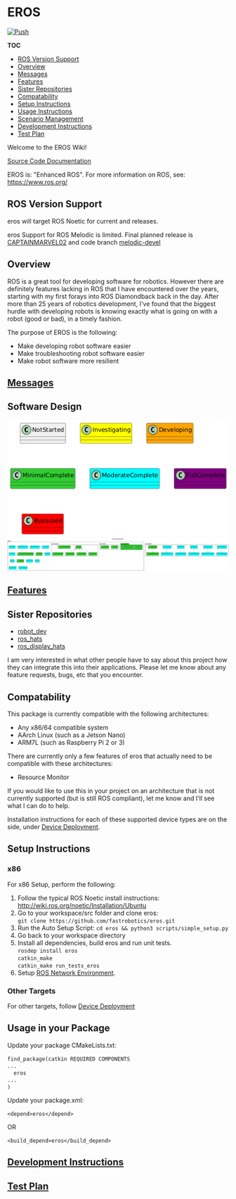 # EROS
[![Push](https://github.com/fastrobotics/eros/actions/workflows/Push.yml/badge.svg)](https://github.com/fastrobotics/eros/actions/workflows/Push.yml)

__TOC__
- [ROS Version Support](#ros-version-support)
- [Overview](#overview)
- [Messages](#messages)
- [Features](#features)
- [Sister Repositories](#sister-repositories)
- [Compatability](#compatability)
- [Setup Instructions](#setup-instructions)
- [Usage Instructions](#usage-in-your-package)
- [Scenario Management](doc/Features/ScenarioManagement/ScenarioManagement.md)
- [Development Instructions](#development-instructions)
- [Test Plan](#test-plan)

Welcome to the EROS Wiki!


[Source Code Documentation](https://dgitz.github.io/eros/)

EROS is: "Enhanced ROS".  For more information on ROS, see: https://www.ros.org/ 

## ROS Version Support
eros will target ROS Noetic for current and releases.

eros Support for ROS Melodic is limited.  Final planned release is [CAPTAINMARVEL02](https://github.com/fastrobotics/eros/releases/tag/CAPTAINMARVEL02) and code branch [melodic-devel](https://github.com/fastrobotics/eros/tree/melodic-devel)


## Overview

ROS is a great tool for developing software for robotics.  However there are definitely features lacking in ROS that I have encountered over the years, starting with my first forays into ROS Diamondback back in the day.  After more than 25 years of robotics development, I've found that the biggest hurdle with developing robots is knowing exactly what is going on with a robot (good or bad), in a timely fashion.  

The purpose of EROS is the following:

* Make developing robot software easier
* Make troubleshooting robot software easier
* Make robot software more resilient

## [Messages](doc/Messages/Messages.md)

## Software Design
![](doc/output/Legend.png)
![](doc/output/EROSPackageDiagram.png)

## [Features](doc/Features/Features.md)


## Sister Repositories

  * [robot_dev](https://github.com/fastrobotics/robot_dev/wiki) 
  * [ros_hats](https://github.com/fastrobotics/ros_hats/wiki)
  * [ros_display_hats](https://github.com/fastrobotics/ros_display_hats/wiki)

I am very interested in what other people have to say about this project how they can integrate this into their applications.  Please let me know about any feature requests, bugs, etc that you encounter.  

## Compatability
This package is currently compatible with the following architectures:
* Any x86/64 compatible system
* AArch Linux (such as a Jetson Nano)
* ARM7L (such as Raspberry Pi 2 or 3)

There are currently only a few features of eros that actually need to be compatible with these architectures:
  * Resource Monitor

If you would like to use this in your project on an architecture that is not currently supported (but is still ROS compliant), let me know and I'll see what I can do to help.

Installation instructions for each of these supported device types are on the side, under [Device Deployment](https://github.com/fastrobotics/eros/wiki/Device-Deployment).

## Setup Instructions
### x86
For x86 Setup, perform the following:
1. Follow the typical ROS Noetic install instructions: http://wiki.ros.org/noetic/Installation/Ubuntu
1. Go to your workspace/src folder and clone eros: \
  `git clone https://github.com/fastrobotics/eros.git`
1. Run the Auto Setup Script: `cd eros && python3 scripts/simple_setup.py`
1. Go back to your workspace directory
1. Install all dependencies, build eros and run unit tests.\
  `rosdep install eros`\
  `catkin_make` \
  `catkin_make run_tests_eros`
1. Setup [ROS Network Environment](https://wiki.ros.org/ROS/NetworkSetup).

### Other Targets
For other targets, follow [Device Deployment](doc/Development/DeviceDeployment/DeviceDeployment.md)


## Usage in your Package
Update your package CMakeLists.txt:
```
find_package(catkin REQUIRED COMPONENTS
...
  eros
...
)
```

Update your package.xml:
```
<depend>eros</depend>
```
OR
```
<build_depend>eros</build_depend>
```

## [Development Instructions](doc/Development/DevelopmentInstructions.md)

## [Test Plan](doc/TestPlan/TestPlan.md)